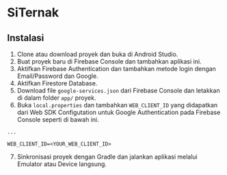 # SiTernak

## Instalasi

1. Clone atau download proyek dan buka di Android Studio.
2. Buat proyek baru di Firebase Console dan tambahkan aplikasi ini.
3. Aktifkan Firebase Authentication dan tambahkan metode login dengan Email/Password dan Google.
4. Aktifkan Firestore Database.
5. Download file `google-services.json` dari Firebase Console dan letakkan di dalam folder `app/` proyek.
6. Buka `local.properties` dan tambahkan `WEB_CLIENT_ID` yang didapatkan dari Web SDK Configutation untuk Google Authentication pada Firebase Console seperti di bawah ini.
```android
...

WEB_CLIENT_ID=<YOUR_WEB_CLIENT_ID>
```
7. Sinkronisasi proyek dengan Gradle dan jalankan aplikasi melalui Emulator atau Device langsung.